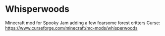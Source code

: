 # Whisperwoods
Minecraft mod for Spooky Jam adding a few fearsome forest critters
Curse: https://www.curseforge.com/minecraft/mc-mods/whisperwoods
